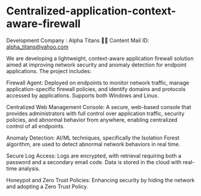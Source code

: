 # Centralized-application-context-aware-firewall

Development Company : Alpha Titans 👾🤖
Content Mail ID: alpha_titans@yahoo.com

We are developing a lightweight, context-aware application firewall solution aimed at improving network security and anomaly detection for endpoint applications. The project includes:

Firewall Agent: Deployed on endpoints to monitor network traffic, manage application-specific firewall policies, and identify domains and protocols accessed by applications. Supports both Windows and Linux.

Centralized Web Management Console: A secure, web-based console that provides administrators with full control over application traffic, security policies, and abnormal behavior from anywhere, enabling centralized control of all endpoints.

Anomaly Detection: AI/ML techniques, specifically the Isolation Forest algorithm, are used to detect abnormal network behaviors in real time.

Secure Log Access: Logs are encrypted, with retrieval requiring both a password and a secondary email code. Data is stored in the cloud with real-time analysis.

Honeypot and Zero Trust Policies: Enhancing security by hiding the network and adopting a Zero Trust Policy.

